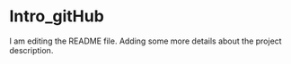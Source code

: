 # Intro_gitHub

I am editing the README file. Adding some more details about the project description.
